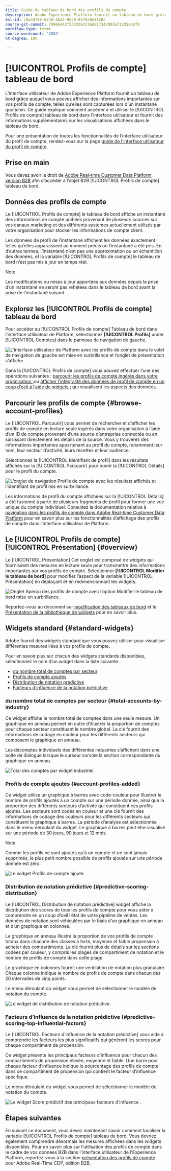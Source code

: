 ```yaml
---
title: Guide du tableau de bord des profils de compte
description: Adobe Experience Platform fournit un tableau de bord grâce auquel vous pouvez afficher des informations importantes sur les profils de compte B2B de votre entreprise.
exl-id: c9a3d786-6240-4ba4-96c8-05f658e1150c
source-git-commit: 79966442f5333363216da17342092a71335a14f0
workflow-type: tm+mt
source-wordcount: '1052'
ht-degree: 10%

---
```


# [!UICONTROL Profils de compte] tableau de bord

L’interface utilisateur de Adobe Experience Platform fournit un tableau de bord grâce auquel vous pouvez afficher des informations importantes sur vos profils de compte, telles qu’elles sont capturées lors d’un instantané quotidien. Ce guide explique comment accéder à et utiliser le [!UICONTROL Profils de compte] tableau de bord dans l’interface utilisateur et fournit des informations supplémentaires sur les visualisations affichées dans le tableau de bord.

Pour une présentation de toutes les fonctionnalités de l’interface utilisateur du profil de compte, rendez-vous sur la page [guide de l’interface utilisateur du profil de compte](../../rtcdp/accounts/account-profile-ui-guide.md).

## Prise en main

Vous devez avoir le droit de [Adobe Real-time Customer Data Platform version B2B](../../rtcdp/b2b-overview.md) afin d’accéder à l’objet B2B [!UICONTROL Profils de compte] tableau de bord.

## Données des profils de compte

Le [!UICONTROL Profils de compte] le tableau de bord affiche un instantané des informations de compte unifiées provenant de plusieurs sources sur vos canaux marketing et des différents systèmes actuellement utilisés par votre organisation pour stocker les informations de compte client.

Les données de profil de l’instantané affichent les données exactement telles qu’elles apparaissent au moment précis où l’instantané a été pris. En d’autres termes, l’instantané n’est pas une approximation ou un échantillon des données, et la variable [!UICONTROL Profils de compte] le tableau de bord n’est pas mis à jour en temps réel.

>[!NOTE]
>
>Les modifications ou mises à jour apportées aux données depuis la prise dʼun instantané ne seront pas reflétées dans le tableau de bord avant la prise de lʼinstantané suivant.

## Explorez les [!UICONTROL Profils de compte] tableau de bord

Pour accéder au [!UICONTROL Profils de compte] Tableau de bord dans l’interface utilisateur de Platform, sélectionnez **[!UICONTROL Profils]** under [!UICONTROL Comptes] dans le panneau de navigation de gauche.

![L’interface utilisateur de Platform avec les profils de compte dans le volet de navigation de gauche est mise en surbrillance et l’onglet de présentation s’affiche.](../images/account-profiles/account-profiles-dashboard.png)

Dans la [!UICONTROL Profils de compte] vous pouvez effectuer l’une des opérations suivantes : [parcourir les profils de compte ingérés dans votre organisation ;](#browse-account-profiles)ou [afficher l’intégralité des données de profil de compte en un coup d’oeil à l’aide de widgets ;](#standard-widgets) qui visualisent les aspects des données.

## Parcourir les profils de compte {#browse-account-profiles}

Le [!UICONTROL Parcourir] vous permet de rechercher et d’afficher les profils de compte en lecture seule ingérés dans votre organisation à l’aide d’un ID de compte provenant d’une source d’entreprise connectée ou en saisissant directement les détails de la source. Vous y trouverez des informations importantes appartenant au profil du compte, notamment leur nom, leur secteur d’activité, leurs recettes et leur audience.

Sélectionnez la [!UICONTROL Identifiant de profil] dans les résultats affichés sur la [!UICONTROL Parcourir] pour ouvrir la [!UICONTROL Détails] pour le profil du compte.

![L’onglet de navigation Profils de compte avec les résultats affichés et l’identifiant de profil mis en surbrillance.](../images/account-profiles/account-profiles-browse-tab.png)

Les informations de profil du compte affichées sur la [!UICONTROL Détails] a été fusionné à partir de plusieurs fragments de profil pour former une vue unique du compte individuel. Consultez la documentation relative à [navigation dans les profils de compte dans Adobe Real-time Customer Data Platform](../../rtcdp/accounts/account-profile-ui-guide.md#browse-account-profiles) pour en savoir plus sur les fonctionnalités d’affichage des profils de compte dans l’interface utilisateur de Platform.

## Le [!UICONTROL Profils de compte] [!UICONTROL Présentation] {#overview}

Le [!UICONTROL Présentation] Cet onglet est composé de widgets qui fournissent des mesures en lecture seule pour transmettre des informations importantes sur vos profils de compte. Sélectionner **[!UICONTROL Modifier le tableau de bord]** pour modifier l’aspect de la variable [!UICONTROL Présentation] en déplaçant et en redimensionnant les widgets.

![Onglet Aperçu des profils de compte avec l’option Modifier le tableau de bord mise en surbrillance.](../images/account-profiles/modify-dashboard.png)

Reportez-vous au document sur [modification des tableaux de bord](../customize/modify.md) et le [Présentation de la bibliothèque de widgets](../customize/widget-library.md) pour en savoir plus.

## Widgets standard {#standard-widgets}

Adobe fournit des widgets standard que vous pouvez utiliser pour visualiser différentes mesures liées à vos profils de compte.

Pour en savoir plus sur chacun des widgets standards disponibles, sélectionnez le nom d’un widget dans la liste suivante :

* [ du nombre total de comptes par secteur](#total-accounts-by-industry)
* [Profils de compte ajoutés](#account-profiles-added)
* [Distribution de notation prédictive](#predictive-scoring-distribution)
* [Facteurs d’influence de la notation prédictive](#predictive-scoring-top-influential-factors)

###  du nombre total de comptes par secteur {#total-accounts-by-industry}

Ce widget affiche le nombre total de comptes dans une seule mesure. Un graphique en anneau permet en outre d’illustrer la proportion de comptes pour chaque secteur constituant le nombre global. La clé fournit des informations de codage en couleur pour les différents secteurs qui composent le graphique en anneau.

Les décomptes individuels des différentes industries s’affichent dans une boîte de dialogue lorsque le curseur survole la section correspondante du graphique en anneau.

![Total des comptes par widget industriel.](../images/account-profiles/total-accounts-by-industry-widget.png)

### Profils de compte ajoutés {#account-profiles-added}

Ce widget utilise un graphique à barres avec code-couleur pour illustrer le nombre de profils ajoutés à un compte sur une période donnée, ainsi que la proportion des différents secteurs d’activité qui constituent ces profils ajoutés. Les secteurs sont codés en couleur et une clé fournit des informations de codage des couleurs pour les différents secteurs qui constituent le graphique à barres. La période d’analyse est sélectionnée dans le menu déroulant du widget. Le graphique à barres peut être visualisé sur une période de 30 jours, 90 jours et 12 mois.

>[!NOTE]
>
>Comme les profils ne sont ajoutés qu’à un compte et ne sont jamais supprimés, le plus petit nombre possible de profils ajoutés sur une période donnée est zéro.

![Le widget Profils de compte ajouté.](../images/account-profiles/accounts-profiles-added-widget.png)

### Distribution de notation prédictive {#predictive-scoring-distribution}

Le [!UICONTROL Distribution de notation prédictive] widget affiche la distribution des scores de tous les profils de compte pour vous aider à comprendre en un coup d’oeil l’état de votre pipeline de ventes. Les données de notation sont véhiculées par le biais d’un graphique en anneau et d’un graphique en colonnes.

Le graphique en anneau illustre la proportion de vos profils de compte totaux dans chacune des classes à forte, moyenne et faible propension à acheter des compartiments. La clé fournit plus de détails sur les sections codées par couleur, y compris les plages de compartiment de notation et le nombre de profils de compte dans cette plage.

Le graphique en colonnes fournit une ventilation de notation plus granulaire. Chaque colonne indique le nombre de profils de compte dans chacun des 20 intervalles de cinq points.

Le menu déroulant du widget vous permet de sélectionner le modèle de notation du compte.

![Le widget de distribution de notation prédictive.](../images/account-profiles/predictive-scoring-distribution.png)

### Facteurs d’influence de la notation prédictive {#predictive-scoring-top-influential-factors}

Le [!UICONTROL Facteurs d’influence de la notation prédictive] vous aide à comprendre les facteurs les plus significatifs qui génèrent les scores pour chaque compartiment de propension.

Ce widget présente les principaux facteurs d’influence pour chacun des compartiments de propension élevée, moyenne et faible. Une barre pour chaque facteur d’influence indique le pourcentage des profils de compte dans ce compartiment de propension qui contient le facteur d’influence spécifique.

Le menu déroulant du widget vous permet de sélectionner le modèle de notation du compte.

![Le widget Score prédictif des principaux facteurs d’influence .](../images/account-profiles/predictive-scoring-top-influential-factors.png)

## Étapes suivantes

En suivant ce document, vous devez maintenant savoir comment localiser la variable [!UICONTROL Profils de compte] tableau de bord. Vous devriez également comprendre désormais les mesures affichées dans les widgets disponibles. Pour en savoir plus sur l’utilisation des profils de compte dans le cadre de vos données B2B dans l’interface utilisateur de l’Experience Platform, reportez-vous à la section [présentation des profils de compte](../../rtcdp/accounts/account-profile-overview.md) pour Adobe Real-Time CDP, édition B2B.
